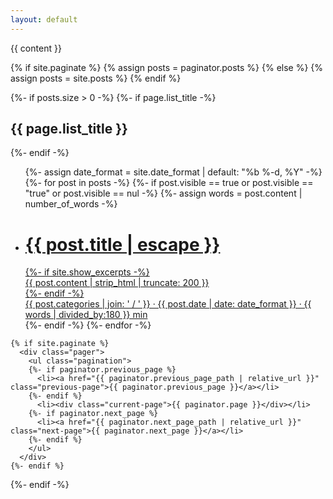 ```yaml
---
layout: default
---
```

<div class="home">
  <!--
  <input type="text" name="query" placeholder="search..." value={{ query }}></input>
  -->
  {{ content }}

  {% if site.paginate %}
    {% assign posts = paginator.posts %}
  {% else %}
    {% assign posts = site.posts %}
  {% endif %}


  {%- if posts.size > 0 -%}
    {%- if page.list_title -%}
      <h2 class="post-list-heading">{{ page.list_title }}</h2>
    {%- endif -%}
    <ul class="post-list">
      {%- assign date_format = site.date_format | default: "%b %-d, %Y" -%}
      {%- for post in posts -%}
      {%- if post.visible == true or post.visible == "true" or post.visible == nul -%}
      {%- assign words = post.content | number_of_words -%}
      <li>
        <a class="post-link" href="{{ post.url | relative_url }}">
          <div><h1>{{ post.title | escape }}</h1></div>
          {%- if site.show_excerpts -%}
          <div class="excerpt">{{ post.content | strip_html | truncate: 200 }}</div>
          {%- endif -%}
          <div class="post-meta-wrapper">
            <span class="post-meta">{{ post.categories | join: ' / ' }} &middot; {{ post.date | date: date_format }} &middot; {{ words | divided_by:180 }} min</span>
          </div>
        </a>
      </li>
      {%- endif -%}
      {%- endfor -%}
    </ul>

    {% if site.paginate %}
      <div class="pager">
        <ul class="pagination">
        {%- if paginator.previous_page %}
          <li><a href="{{ paginator.previous_page_path | relative_url }}" class="previous-page">{{ paginator.previous_page }}</a></li>
        {%- endif %}
          <li><div class="current-page">{{ paginator.page }}</div></li>
        {%- if paginator.next_page %}
          <li><a href="{{ paginator.next_page_path | relative_url }}" class="next-page">{{ paginator.next_page }}</a></li>
        {%- endif %}
        </ul>
      </div>
    {%- endif %}

  {%- endif -%}

</div>